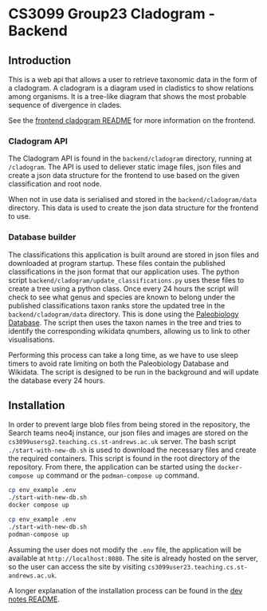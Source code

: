 # CS3099 Group23 Cladogram - Backend

## Introduction

This is a web api that allows a user to retrieve taxonomic data in the form of a cladogram. A cladogram is a diagram used in cladistics to show relations among organisms. It is a tree-like diagram that shows the most probable sequence of divergence in clades.

See the [frontend cladogram README](../../frontend/src/components/Tree/README.md) for more information on the frontend.

### Cladogram API

The Cladogram API is found in the `backend/cladogram` directory, running at `/cladogram`. The API is used to deliever static image files, json files and create a json data structure for the frontend to use based on the given classification and root node.

When not in use data is serialised and stored in the `backend/cladogram/data` directory. This data is used to create the json data structure for the frontend to use.

### Database builder

The classifications this application is built around are stored in json files and downloaded at program startup. These files contain the published classifications in the json format that our application uses. The python script `backend/cladogram/update_classifications.py` uses these files to create a tree using a python class. Once every 24 hours the script will check to see what genus and species are known to belong under the published classifications taxon ranks store the updated tree in the `backend/cladogram/data` directory. This is done using the [Paleobiology Database](https://paleobiodb.org/#/). The script then uses the taxon names in the tree and tries to identify the corresponding wikidata qnumbers, allowing us to link to other visualisations.

Performing this process can take a long time, as we have to use sleep timers to avoid rate limiting on both the Paleobiology Database and Wikidata. The script is designed to be run in the background and will update the database every 24 hours.

## Installation

In order to prevent large blob files from being stored in the repository, the Search teams neo4j instance, our json files and images are stored on the `cs3099usersg2.teaching.cs.st-andrews.ac.uk` server. The bash script `./start-with-new-db.sh` is used to download the necessary files and create the required containers. This script is found in the root directory of the repository. From there, the application can be started using the `docker-compose up` command or the `podman-compose up` command.

```bash
cp env_example .env
./start-with-new-db.sh
docker compose up
```

```bash
cp env_example .env
./start-with-new-db.sh
podman-compose up
```

Assuming the user does not modify the `.env` file, the application will be available at `http://localhost:8080`. The site is already hosted on the server, so the user can access the site by visiting `cs3099user23.teaching.cs.st-andrews.ac.uk`.

A longer explanation of the installation process can be found in the [dev notes README](../../../../docs/dev-environment.md).
